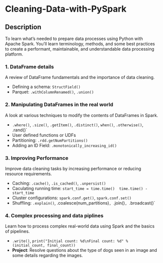 # Cleaning-Data-with-PySpark
## Description
To learn what’s needed to prepare data processes using Python with Apache Spark. You’ll learn terminology, methods, and some best practices to create a performant, maintainable, and understandable data processing platform.
### 1. DataFrame details
A review of DataFrame fundamentals and the importance of data cleaning.
* Defining a schema: `StructField()`
* Parquet: `.withColumnRenamed()`, `.union()`
### 2. Manipulating DataFrames in the real world
A look at various techniques to modify the contents of DataFrames in Spark.
* `.where()`, `.size()`, `.getItem()`, `.distinct()`, `when()`, `.otherwise()`, .rand()`
* User defined functions or UDFs
* Partitioning: `.rdd.getNumPartitions()`
* Adding an ID Field: `.monotonically_increasing_id()`
### 3. Improving Performance
Improve data cleaning tasks by increasing performance or reducing resource requirements.
* Caching: `.cache()`, `.is_cached()`, `.unpersist()`
* Caculating running time: `start_time = time.time()  time.time() - start_time`
* Cluster configurations: `spark.conf.get()`, `spark.conf.set()`
* Shuffling: `.explain()`, .coalesce(num_partitions)`, `.join()`, `.broadcast()`
### 4. Complex processing and data piplines
Learn how to process complex real-world data using Spark and the basics of pipelines.
* `.write()`, `print("Initial count: %d\nFinal count: %d" % (initial_count, final_count))`
* **Project**: Resolve questions about the type of dogs seen in an image and some details regarding the images.
